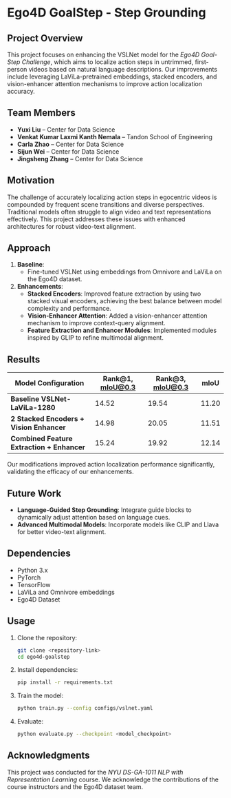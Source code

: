 # **Ego4D GoalStep - Step Grounding**

## **Project Overview**

This project focuses on enhancing the VSLNet model for the *Ego4D Goal-Step Challenge*, which aims to localize action steps in untrimmed, first-person videos based on natural language descriptions. Our improvements include leveraging LaViLa-pretrained embeddings, stacked encoders, and vision-enhancer attention mechanisms to improve action localization accuracy.

## **Team Members**

- **Yuxi Liu** – Center for Data Science 
- **Venkat Kumar Laxmi Kanth Nemala** – Tandon School of Engineering 
- **Carla Zhao** – Center for Data Science 
- **Sijun Wei** – Center for Data Science  
- **Jingsheng Zhang** – Center for Data Science 

## **Motivation**

The challenge of accurately localizing action steps in egocentric videos is compounded by frequent scene transitions and diverse perspectives. Traditional models often struggle to align video and text representations effectively. This project addresses these issues with enhanced architectures for robust video-text alignment.

## **Approach**

1. **Baseline**:  
   - Fine-tuned VSLNet using embeddings from Omnivore and LaViLa on the Ego4D dataset.  
2. **Enhancements**:  
   - **Stacked Encoders**: Improved feature extraction by using two stacked visual encoders, achieving the best balance between model complexity and performance.  
   - **Vision-Enhancer Attention**: Added a vision-enhancer attention mechanism to improve context-query alignment.  
   - **Feature Extraction and Enhancer Modules**: Implemented modules inspired by GLIP to refine multimodal alignment.  

## **Results**

| **Model Configuration**                   | **Rank@1, mIoU@0.3** | **Rank@3, mIoU@0.3** | **mIoU** |
|-------------------------------------------|----------------------|----------------------|----------|
| **Baseline VSLNet-LaViLa-1280**           | 14.52                | 19.54                | 11.20    |
| **2 Stacked Encoders + Vision Enhancer**  | 14.98                | 20.05                | 11.51    |
| **Combined Feature Extraction + Enhancer**| 15.24                | 19.92                | 12.14    |

Our modifications improved action localization performance significantly, validating the efficacy of our enhancements.

## **Future Work**

- **Language-Guided Step Grounding**: Integrate guide blocks to dynamically adjust attention based on language cues.  
- **Advanced Multimodal Models**: Incorporate models like CLIP and Llava for better video-text alignment.

## **Dependencies**

- Python 3.x  
- PyTorch  
- TensorFlow  
- LaViLa and Omnivore embeddings  
- Ego4D Dataset  

## **Usage**

1. Clone the repository:  
   ```bash
   git clone <repository-link>
   cd ego4d-goalstep
   ```

2. Install dependencies:  
   ```bash
   pip install -r requirements.txt
   ```

3. Train the model:  
   ```bash
   python train.py --config configs/vslnet.yaml
   ```

4. Evaluate:  
   ```bash
   python evaluate.py --checkpoint <model_checkpoint>
   ```

## **Acknowledgments**

This project was conducted for the *NYU DS-GA-1011 NLP with Representation Learning* course. We acknowledge the contributions of the course instructors and the Ego4D dataset team.
